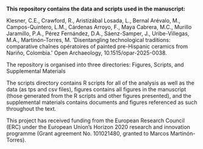 **This repository contains the data and scripts used in the manuscript:**

Klesner, C.E., Crawford, R., Aristizábal Losada, L., Bernal Arévalo, M., Campos-Quintero, L.M., Cárdenas Arroyo, F., Maya Cabrera, M.C., Murillo Jaramillo, P.A., Pérez Fernández, D.A., Sáenz-Samper, J., Uribe-Villegas, M.A., Martinón-Torres, M. 'Disentangling technological traditions: comparative chaînes opératoires of painted pre-Hispanic ceramics from Nariño, Colombia.' Open Archaeology, 10.1515/opar-2025-0038. 

The repository is organised into three directories: 
Figures, Scripts, and Supplemental Materials 

The scripts directory contains R scripts for all of the analysis as well 
as the data (as tps and csv files), figures contains all figures in the
manuscript (those generated from the R scripts and other figures presented),
and the supplemental materials contains documents and figures referenced 
as such throughout the text. 

This project has received funding from the European Research Council (ERC) 
under the European Union’s Horizon 2020 research and innovation programme 
(Grant agreement No. 101021480, granted to Marcos Martinón-Torres). 
